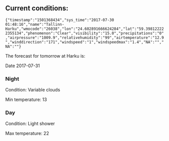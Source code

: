 ## Current conditions: 
 ``` {"timestamp":"1501368434","sys_time":"2017-07-30 01:48:16","name":"Tallinn-Harku","wmocode":"26038","lon":"24.602891666624284","lat":"59.398122222355134","phenomenon":"Clear","visibility":"15.0","precipitations":"0","airpressure":"1009.9","relativehumidity":"99","airtemperature":"12.9","winddirection":"171","windspeed":"1","windspeedmax":"1.4","NA":"","NA":""} ```

 The forecast for tomorrow at Harku is: 

Date 2017-07-31 

### Night 

Condition: Variable clouds 

Min temperature: 13 

### Day 

Condition: Light shower 

Max temperature: 22 


